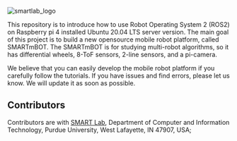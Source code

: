 
![smartlab_logo](https://github.itap.purdue.edu/ByungcheolMinGroup/ROS2-Raspberry_Pi3/blob/master/Section_1-Overview/media/SMART-LAB_Full-Name(Below).jpg)

This repository is to introduce how to use Robot Operating System 2 (ROS2) on Raspberry pi 4 installed Ubuntu 20.04 LTS server version. The main goal of this project is to build a new opensource mobile robot platform, called SMARTmBOT.
The SMARTmBOT is for studying multi-robot algorithms, so it has differential wheels, 8-ToF sensors, 2-line sensors, and a pi-camera.

We believe that you can easily develop the mobile robot platform if you carefully follow the tutorials. If you have issues and find errors, please let us know. We will update it as soon as possible.



## Contributors
Contributors are with [SMART Lab](http://www.smart-laboratory.org/index.html), Department of Computer and Information Technology, Purdue University, West Lafayette, IN 47907, USA;<br />



